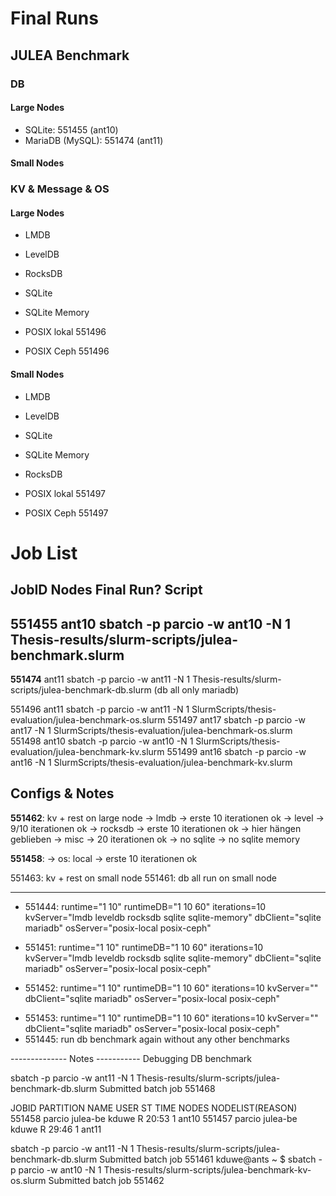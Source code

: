 # Final Runs

## JULEA Benchmark

### DB

#### Large Nodes
- SQLite: 551455        (ant10)
- MariaDB (MySQL): 551474 (ant11)
<!-- - MariaDB: 551465       (ant11)    (MySQL in file name) -->

#### Small Nodes
<!-- - SQLite: 551464        (ant17) -->
<!-- - MariaDB: 551464       (ant17)    (MySQL in file name) -->

### KV & Message & OS

#### Large Nodes    
<!-- (551462) - ant10 -->
- LMDB
- LevelDB
- RocksDB
- SQLite
- SQLite Memory

- POSIX lokal 551496
- POSIX Ceph 551496

#### Small Nodes 
<!-- (551463)   - ant18 -->
- LMDB
- LevelDB
- SQLite
- SQLite Memory
- RocksDB


- POSIX lokal 551497
- POSIX Ceph 551497



# Job List

JobID       Nodes       Final Run?      Script
-----------------------------------------------------------------------------------------------------

<!-- 551444      ant11       ?              srun -p parcio -N 1 -w ant11 slurm-scripts/julea-benchmark.sh        -->
<!-- 551449      ant11                      srun -p parcio -N 1 -w ant11 slurm-scripts/julea-benchmark.sh -->
<!-- 551451      ant19                      srun -p parcio -N 1 -w ant19 slurm-scripts/julea-benchmark.sh -->
<!-- 551452      ant11                      srun -p parcio -N 1 -w ant11 slurm-scripts/julea-benchmark.sh -->
<!-- 551453      ant11                      sbatch -p parcio -w ant11 -N 1 thesis_eval/slurm-scripts/julea-benchmark.slurm  -->

**551455**      ant10                      sbatch -p parcio -w ant10 -N 1 Thesis-results/slurm-scripts/julea-benchmark.slurm 
-------------------------------------------------------------------------------------------------------------------------
<!-- 551461      ant11                sbatch -p parcio -w ant11 -N 1 Thesis-results/slurm-scripts/julea-benchmark-db.slurm  (iterator) -->
<!-- 551462      ant10                      sbatch -p parcio -w ant10 -N 1 Thesis-results/slurm-scripts/julea-benchmark-kv-os.slurm -->
<!-- 551463      ant18                      sbatch -p parcio -w ant18 -N 1 Thesis-results/slurm-scripts/julea-benchmark-kv-os.slurm -->
<!-- 551464      ant17                      sbatch -p parcio -w ant17 -N 1 Thesis-results/slurm-scripts/julea-benchmark-db.slurm (db all) -->
<!-- 551465      ant11                sbatch -p parcio -w ant11 -N 1 Thesis-results/slurm-scripts/julea-benchmark-db.slurm  (db all only mariadb) -->
<!-- 551468      ant11                sbatch -p parcio -w ant11 -N 1 Thesis-results/slurm-scripts/julea-benchmark-db.slurm  (db all only mariadb) -->

**551474**      ant11                      sbatch -p parcio -w ant11 -N 1 Thesis-results/slurm-scripts/julea-benchmark-db.slurm  (db all only mariadb)

551496          ant11                   sbatch -p parcio -w ant11 -N 1 SlurmScripts/thesis-evaluation/julea-benchmark-os.slurm
551497          ant17                   sbatch -p parcio -w ant17 -N 1 SlurmScripts/thesis-evaluation/julea-benchmark-os.slurm 
551498          ant10                   sbatch -p parcio -w ant10 -N 1 SlurmScripts/thesis-evaluation/julea-benchmark-kv.slurm
551499          ant16                   sbatch -p parcio -w ant16 -N 1 SlurmScripts/thesis-evaluation/julea-benchmark-kv.slurm


## Configs & Notes

<!-- 551461: db iterator run on large node -->
**551462**: kv + rest on large node
-> lmdb -> erste 10 iterationen ok
-> level -> 9/10 iterationen ok
-> rocksdb -> erste 10 iterationen ok -> hier hängen geblieben 
-> misc -> 20 iterationen ok
-> no sqlite
-> no sqlite memory


**551458**: 
-> os: local -> erste 10 iterationen ok


551463: kv + rest on small node
551461: db all run on small node


--------------------------------------------------------
- 551444: runtime="1 10" runtimeDB="1 10 60" iterations=10 kvServer="lmdb leveldb rocksdb sqlite sqlite-memory" dbClient="sqlite mariadb" osServer="posix-local posix-ceph"

<!-- Everything on weaker node -->
- 551451: runtime="1 10" runtimeDB="1 10 60" iterations=10 kvServer="lmdb leveldb rocksdb sqlite sqlite-memory" dbClient="sqlite mariadb" osServer="posix-local posix-ceph"

<!-- Just measure db and following -->
- 551452: runtime="1 10" runtimeDB="1 10 60" iterations=10 kvServer="" dbClient="sqlite mariadb" osServer="posix-local posix-ceph"
<!-- Just measure db and following (fixed outputfile for duration in db)-->
- 551453: runtime="1 10" runtimeDB="1 10 60" iterations=10 kvServer="" dbClient="sqlite mariadb" osServer="posix-local posix-ceph"
- 551445: run db benchmark again without any other benchmarks


-------------- Notes -----------
Debugging DB benchmark

sbatch -p parcio -w ant11 -N 1 Thesis-results/slurm-scripts/julea-benchmark-db.slurm 
Submitted batch job 551468



 JOBID PARTITION     NAME     USER ST       TIME  NODES NODELIST(REASON)
551458    parcio julea-be    kduwe  R      20:53      1 ant10
551457    parcio julea-be    kduwe  R      29:46      1 ant11

sbatch -p parcio -w ant11 -N 1 Thesis-results/slurm-scripts/julea-benchmark-db.slurm 
Submitted batch job 551461
kduwe@ants ~ $ sbatch -p parcio -w ant10 -N 1 Thesis-results/slurm-scripts/julea-benchmark-kv-os.slurm 
Submitted batch job 551462
